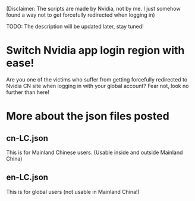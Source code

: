 (Disclaimer: The scripts are made by Nvidia, not by me. I just somehow found a way not to get forcefully redirected when logging in)

TODO: The description will be updated later, stay tuned! 

# Switch Nvidia app login region with ease!
Are you one of the victims who suffer from getting forcefully redirected to Nvidia CN site when logging in with your global account?
Fear not, look no further than here!

# More about the json files posted

## cn-LC.json
This is for Mainland Chinese users. (Usable inside and outside Mainland China)

## en-LC.json
This is for global users (not usable in Mainland China!)

